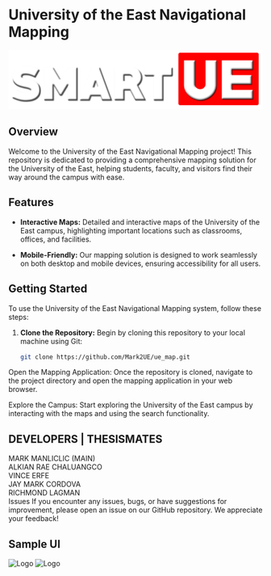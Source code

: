 # University of the East Navigational Mapping
![Logo](images/LOGO.png)

## Overview

Welcome to the University of the East Navigational Mapping project! This repository is dedicated to providing a comprehensive mapping solution for the University of the East, helping students, faculty, and visitors find their way around the campus with ease.

## Features

- **Interactive Maps:** Detailed and interactive maps of the University of the East campus, highlighting important locations such as classrooms, offices, and facilities.

- **Mobile-Friendly:** Our mapping solution is designed to work seamlessly on both desktop and mobile devices, ensuring accessibility for all users.

## Getting Started

To use the University of the East Navigational Mapping system, follow these steps:

1. **Clone the Repository:** Begin by cloning this repository to your local machine using Git:

   ```bash
   git clone https://github.com/Mark2UE/ue_map.git
Open the Mapping Application: Once the repository is cloned, navigate to the project directory and open the mapping application in your web browser.

Explore the Campus: Start exploring the University of the East campus by interacting with the maps and using the search functionality.

## DEVELOPERS | THESISMATES
MARK MANLICLIC (MAIN)<br>
ALKIAN RAE CHALUANGCO<br>
VINCE ERFE <br>
JAY MARK CORDOVA<br>
RICHMOND LAGMAN <br>
Issues
If you encounter any issues, bugs, or have suggestions for improvement, please open an issue on our GitHub repository. We appreciate your feedback!


## Sample UI

![Logo](screenshots/capture_1.JPG)
![Logo](screenshots/capture_2.JPG)
